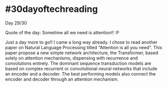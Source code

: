 # #30dayoftechreading

Day 29/30

Quote of the day: Sometime all we need is attention!! :P

Just a day more to go!! I came a long way already. I chose to read another paper on Natural Language Processing titled "Attention is all you need". This paper propose a new simple network architecture, the Transformer, based solely on attention mechanisms, dispensing with recurrence and convolutions entirely. The dominant sequence transduction models are based on complex recurrent or convolutional neural networks that include an encoder and a decoder. The best performing models also connect the encoder and decoder through an attention mechanism.
